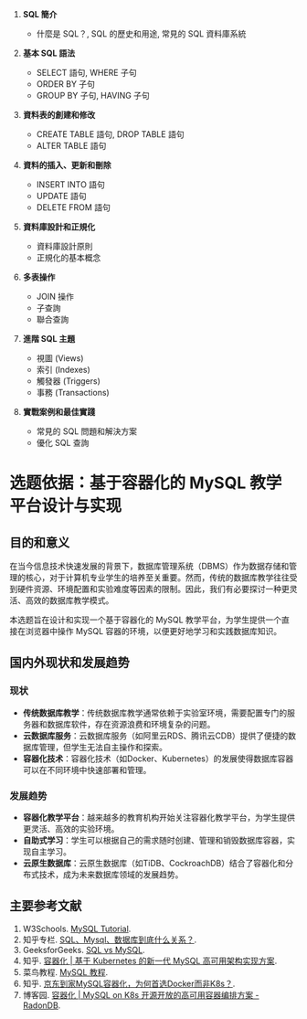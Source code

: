 
1. **SQL 簡介**
    - 什麼是 SQL？, SQL 的歷史和用途, 常見的 SQL 資料庫系統

2. **基本 SQL 語法**
    - SELECT 語句, WHERE 子句
    - ORDER BY 子句
    - GROUP BY 子句, HAVING 子句

3. **資料表的創建和修改**
    - CREATE TABLE 語句, DROP TABLE 語句
    - ALTER TABLE 語句

4. **資料的插入、更新和刪除**
    - INSERT INTO 語句
    - UPDATE 語句
    - DELETE FROM 語句

5. **資料庫設計和正規化**
    - 資料庫設計原則
    - 正規化的基本概念

6. **多表操作**
    - JOIN 操作
    - 子查詢
    - 聯合查詢

7. **進階 SQL 主題**
    - 視圖 (Views)
    - 索引 (Indexes)
    - 觸發器 (Triggers)
    - 事務 (Transactions)

8. **實戰案例和最佳實踐**
    - 常見的 SQL 問題和解決方案
    - 優化 SQL 查詢


# 选题依据：基于容器化的 MySQL 教学平台设计与实现

## 目的和意义

在当今信息技术快速发展的背景下，数据库管理系统（DBMS）作为数据存储和管理的核心，对于计算机专业学生的培养至关重要。然而，传统的数据库教学往往受到硬件资源、环境配置和实验难度等因素的限制。因此，我们有必要探讨一种更灵活、高效的数据库教学模式。

本选题旨在设计和实现一个基于容器化的 MySQL 教学平台，为学生提供一个直接在浏览器中操作 MySQL 容器的环境，以便更好地学习和实践数据库知识。

## 国内外现状和发展趋势

### 现状

- **传统数据库教学**：传统数据库教学通常依赖于实验室环境，需要配置专门的服务器和数据库软件，存在资源浪费和环境复杂的问题。
- **云数据库服务**：云数据库服务（如阿里云RDS、腾讯云CDB）提供了便捷的数据库管理，但学生无法自主操作和探索。
- **容器化技术**：容器化技术（如Docker、Kubernetes）的发展使得数据库容器可以在不同环境中快速部署和管理。

### 发展趋势

- **容器化教学平台**：越来越多的教育机构开始关注容器化教学平台，为学生提供更灵活、高效的实验环境。
- **自助式学习**：学生可以根据自己的需求随时创建、管理和销毁数据库容器，实现自主学习。
- **云原生数据库**：云原生数据库（如TiDB、CockroachDB）结合了容器化和分布式技术，成为未来数据库领域的发展趋势。

## 主要参考文献

1. W3Schools. [MySQL Tutorial](https://www.w3schools.com/mysql/).
2. 知乎专栏. [SQL、Mysql、数据库到底什么关系？](https://zhuanlan.zhihu.com/p/130768469).
3. GeeksforGeeks. [SQL vs MySQL](https://www.geeksforgeeks.org/sql-vs-mysql/).
4. 知乎. [容器化 | 基于 Kubernetes 的新一代 MySQL 高可用架构实现方案](https://zhuanlan.zhihu.com/p/385980232).
5. 菜鸟教程. [MySQL 教程](https://www.runoob.com/mysql/mysql-tutorial.html).
6. 知乎. [京东到家MySQL容器化，为何首选Docker而非K8s？](https://www.zhihu.com/question/462713524).
7. 博客园. [容器化 | MySQL on K8s 开源开放的高可用容器编排方案 - RadonDB](https://www.cnblogs.com/radondb/p/14892635.html).
